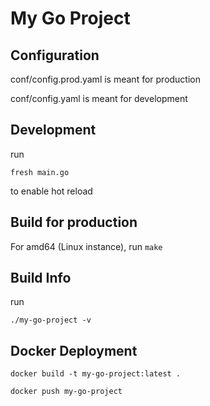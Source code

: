 # My Go Project

## Configuration
conf/config.prod.yaml is meant for production

conf/config.yaml is meant for development

## Development
run

```fresh main.go```
    
to enable hot reload

## Build for production
For amd64 (Linux instance), run ```make```

## Build Info
run

```./my-go-project -v```

## Docker Deployment
```docker build -t my-go-project:latest .```

```docker push my-go-project```